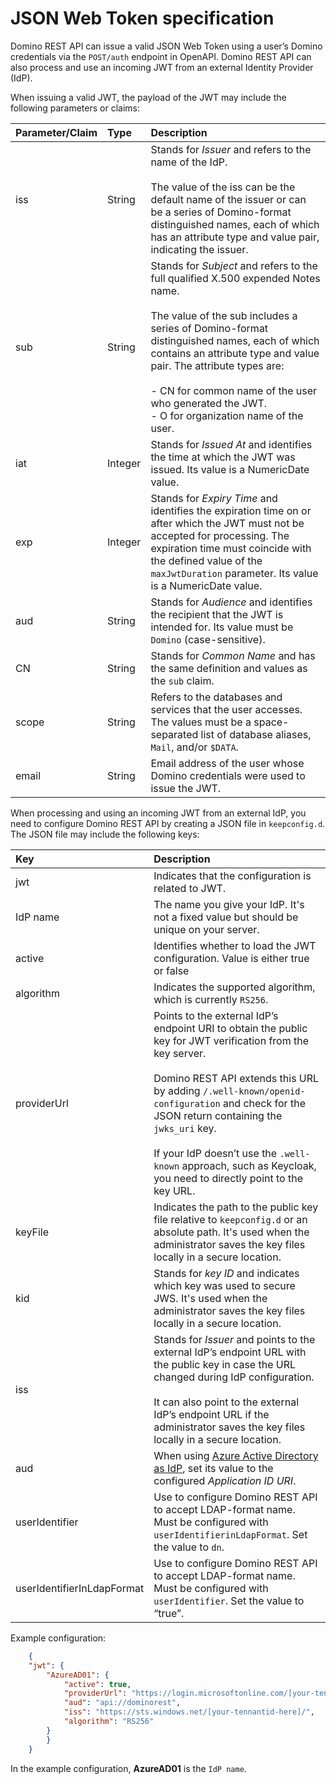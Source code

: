 # JSON Web Token specification

Domino REST API can issue a valid JSON Web Token using a user’s Domino credentials via the `POST/auth` endpoint in OpenAPI. Domino REST API can also process and use an incoming JWT from an external Identity Provider (IdP).

When issuing a valid JWT, the payload of the JWT may include the following parameters or claims:

|Parameter/Claim|Type|Description|
|:---|:---|:---|
|iss|String|Stands for *Issuer* and refers to the name of the IdP.</br></br>The value of the iss can be the default name of the issuer or can be a series of Domino-format distinguished names, each of which has an attribute type and value pair, indicating the issuer.|
|sub|String|Stands for *Subject* and refers to the full qualified X.500 expended Notes name.</br></br>The value of the sub includes a series of Domino-format distinguished names, each of which contains an attribute type and value pair. The attribute types are:</br></br>- CN for common name of the user who generated the JWT.</br>- O for organization name of the user.|
|iat|Integer|Stands for *Issued At* and identifies the time at which the JWT was issued. Its value is a NumericDate value.|
|exp|Integer|Stands for *Expiry Time* and identifies the expiration time on or after which the JWT must not be accepted for processing. The expiration time must coincide with the defined value of the `maxJwtDuration` parameter. Its value is a NumericDate value.|
|aud|String|Stands for *Audience* and identifies the recipient that the JWT is intended for. Its value must be `Domino` (case-sensitive).|
|CN|String|Stands for *Common Name* and has the same definition and values as the `sub` claim.|
|scope|String|Refers to the databases and services that the user accesses. The values must be a space-separated list of database aliases, `Mail`, and/or `$DATA`.|
|email|String|Email address of the user whose Domino credentials were used to issue the JWT.|

When processing and using an incoming JWT from an external IdP, you need to configure Domino REST API by creating a JSON file in `keepconfig.d`. The JSON file may include the following keys:

|Key|Description|
|:---|:---|
|jwt|Indicates that the configuration is related to JWT.|
|IdP name|The name you give your IdP. It's not a fixed value but should be unique on your server.|
|active|Identifies whether to load the JWT configuration. Value is either true or false|
|algorithm|Indicates the supported algorithm, which is currently `RS256`.|
|providerUrl|Points to the external IdP’s endpoint URI to obtain the public key for JWT verification from the key server.</br></br>Domino REST API extends this URL by adding `/.well-known/openid-configuration` and check for the JSON return containing the `jwks_uri` key.</br></br>If your IdP doesn’t use the `.well-known` approach, such as Keycloak, you need to directly point to the key URL.|
|keyFile|Indicates the path to the public key file relative to `keepconfig.d` or an absolute path. It's used when the administrator saves the key files locally in a secure location.|
|kid|Stands for *key ID* and indicates which key was used to secure JWS. It's used when the administrator saves the key files locally in a secure location.|
|iss|Stands for *Issuer* and points to the external IdP’s endpoint URL with the public key in case the URL changed during IdP configuration.</br></br>It can also point to the external IdP’s endpoint URL if the administrator saves the key files locally in a secure location.|
|aud|When using [Azure Active Directory as IdP](../../howto/IdP/configuringAD.md), set its value to the configured *Application ID URI*.|
|userIdentifier|Use to configure Domino REST API to accept LDAP-format name. Must be configured with `userIdentifierinLdapFormat`. Set the value to `dn`.|
|userIdentifierInLdapFormat|Use to configure Domino REST API to accept LDAP-format name. Must be configured with `userIdentifier`. Set the value to “true”.|

Example configuration:

```json
    {
    "jwt": {
        "AzureAD01": {
            "active": true,
            "providerUrl": "https://login.microsoftonline.com/[your-tennantid-here]/v2.0/.well-known/openid-configuration",
            "aud": "api://dominorest",
            "iss": "https://sts.windows.net/[your-tennantid-here]/",
            "algorithm": "RS256"
        }
        }
    }
```

In the example configuration, **AzureAD01** is the `IdP name`. 



<!--// TODO: [MXGO-1563] Describe JWT Format-->
